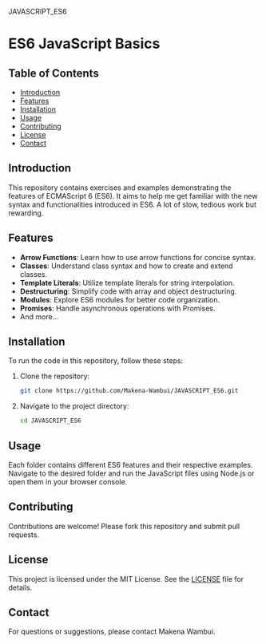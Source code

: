 JAVASCRIPT_ES6
# ES6 JavaScript Basics

## Table of Contents
- [Introduction](#introduction)
- [Features](#features)
- [Installation](#installation)
- [Usage](#usage)
- [Contributing](#contributing)
- [License](#license)
- [Contact](#contact)

## Introduction
This repository contains exercises and examples demonstrating the features of ECMAScript 6 (ES6). It aims to help me get familiar with the new syntax and functionalities introduced in ES6. A lot of slow, tedious work but rewarding.

## Features
- **Arrow Functions**: Learn how to use arrow functions for concise syntax.
- **Classes**: Understand class syntax and how to create and extend classes.
- **Template Literals**: Utilize template literals for string interpolation.
- **Destructuring**: Simplify code with array and object destructuring.
- **Modules**: Explore ES6 modules for better code organization.
- **Promises**: Handle asynchronous operations with Promises.
- And more...

## Installation
To run the code in this repository, follow these steps:

1. Clone the repository:
    ```sh
    git clone https://github.com/Makena-Wambui/JAVASCRIPT_ES6.git
    ```
2. Navigate to the project directory:
    ```sh
    cd JAVASCRIPT_ES6
    ```

## Usage
Each folder contains different ES6 features and their respective examples. Navigate to the desired folder and run the JavaScript files using Node.js or open them in your browser console.

## Contributing
Contributions are welcome! Please fork this repository and submit pull requests.

## License
This project is licensed under the MIT License. See the [LICENSE](LICENSE) file for details.

## Contact
For questions or suggestions, please contact Makena Wambui.
